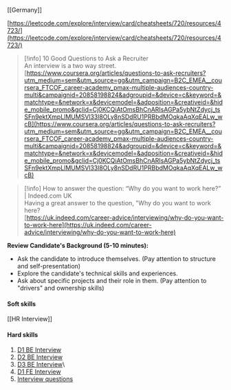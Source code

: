 [[Germany]]

  

[https://leetcode.com/explore/interview/card/cheatsheets/720/resources/4723/](https://leetcode.com/explore/interview/card/cheatsheets/720/resources/4723/)

> [!info] 10 Good Questions to Ask a Recruiter  
> An interview is a two way street.  
> [https://www.coursera.org/articles/questions-to-ask-recruiters?utm_medium=sem&utm_source=gg&utm_campaign=B2C_EMEA__coursera_FTCOF_career-academy_pmax-multiple-audiences-country-multi&campaignid=20858198824&adgroupid=&device=c&keyword=&matchtype=&network=x&devicemodel=&adposition=&creativeid=&hide_mobile_promo&gclid=Cj0KCQiAtOmsBhCnARIsAGPa5ybNtZdycj_tsSFn9ektXmpLlMUMSVl33l8OLy8nSDdRU1PRBbdMOqkaAqXqEALw_wcB](https://www.coursera.org/articles/questions-to-ask-recruiters?utm_medium=sem&utm_source=gg&utm_campaign=B2C_EMEA__coursera_FTCOF_career-academy_pmax-multiple-audiences-country-multi&campaignid=20858198824&adgroupid=&device=c&keyword=&matchtype=&network=x&devicemodel=&adposition=&creativeid=&hide_mobile_promo&gclid=Cj0KCQiAtOmsBhCnARIsAGPa5ybNtZdycj_tsSFn9ektXmpLlMUMSVl33l8OLy8nSDdRU1PRBbdMOqkaAqXqEALw_wcB)  

> [!info] How to answer the question: “Why do you want to work here?” | Indeed.com UK  
> Having a great answer to the question, "Why do you want to work here?  
> [https://uk.indeed.com/career-advice/interviewing/why-do-you-want-to-work-here](https://uk.indeed.com/career-advice/interviewing/why-do-you-want-to-work-here)  

**Review Candidate's Background (5-10 minutes):**

- Ask the candidate to introduce themselves. (Pay attention to structure and self-presentation)
- Explore the candidate's technical skills and experiences.
- Ask about specific projects and their role in them. (Pay attention to "drivers" and ownership skills)

  
#### Soft skills 
[[HR Interview]]
#### Hard skills
1. [D1 BE Interview](D1%20BE%20Interview.md)
2. [D2 BE Interview](D2%20BE%20Interview.md)
3. [D3 BE Interview](D3%20BE%20Interview.md)\
4. [D1 FE Interview](D1%20FE%20Interview.md)
5. [Interview questions](Interview%20questions.md)